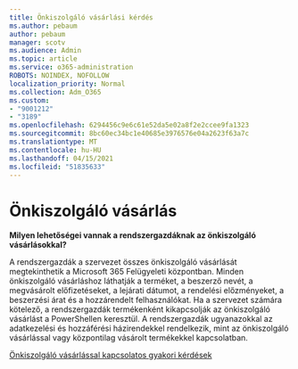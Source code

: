 ```yaml
---
title: Önkiszolgáló vásárlási kérdés
ms.author: pebaum
author: pebaum
manager: scotv
ms.audience: Admin
ms.topic: article
ms.service: o365-administration
ROBOTS: NOINDEX, NOFOLLOW
localization_priority: Normal
ms.collection: Adm_O365
ms.custom:
- "9001212"
- "3189"
ms.openlocfilehash: 6294456c9e6c61e52da5e02a8f2e2ccee9fa1323
ms.sourcegitcommit: 8bc60ec34bc1e40685e3976576e04a2623f63a7c
ms.translationtype: MT
ms.contentlocale: hu-HU
ms.lasthandoff: 04/15/2021
ms.locfileid: "51835633"
---
```

# <a name="self-service-purchase"></a>Önkiszolgáló vásárlás

**Milyen lehetőségei vannak a rendszergazdáknak az önkiszolgáló vásárlásokkal?**

A rendszergazdák a szervezet összes önkiszolgáló vásárlását megtekinthetik a Microsoft 365 Felügyeleti központban. Minden önkiszolgáló vásárláshoz láthatják a terméket, a beszerző nevét, a megvásárolt előfizetéseket, a lejárati dátumot, a rendelési előzményeket, a beszerzési árat és a hozzárendelt felhasználókat.  Ha a szervezet számára kötelező, a rendszergazdák termékenként kikapcsolják az önkiszolgáló vásárlást a PowerShellen keresztül.  A rendszergazdák ugyanazokkal az adatkezelési és hozzáférési házirendekkel rendelkezik, mint az önkiszolgáló vásárlással vagy központilag vásárolt termékekkel kapcsolatban.

[Önkiszolgáló vásárlással kapcsolatos gyakori kérdések](https://aka.ms/self-service-purchase-faq)

